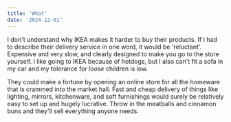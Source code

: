 ```yaml
---
title: 'What'
date: '2024-12-01'
---
```


I don't understand why IKEA makes it harder to buy their products. If I had to describe their delivery service in one word, it would be 'reluctant'. Expensive and very slow, and clearly designed to make you go to the store yourself. I like going to IKEA because of hotdogs, but I also can't fit a sofa in my car and my tolerance for _loose_ children is low.

They could make a fortune by opening an online store for all the homeware that is crammed into the market hall. Fast and cheap delivery of things like lighting, mirrors, kitchenware, and soft furnishings would surely be relatively easy to set up and hugely lucrative. Throw in the meatballs and cinnamon buns and they'll sell everything anyone needs.
